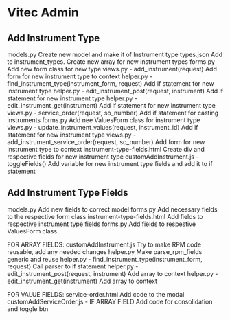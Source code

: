 # Vitec Admin


## Add Instrument Type
models.py
    Create new model and make it of Instrument type
types.json
    Add to instrument_types. Create new array for new instrument types
forms.py
    Add new form class for new type
views.py - add_instrument(request)
    Add form for new instrument type to context
helper.py - find_instrument_type(instrument_form, request)
    Add if statement for new instrument type
helper.py - edit_instrument_post(request, instrument)
    Add if statement for new instrument type
helper.py - edit_instrument_get(instrument)
    Add if statement for new instrument type
views.py - service_order(request, so_number)
    Add if statement for casting instruments
forms.py
    Add nee ValuesForm class for instrument type
views.py - update_instrument_values(request, instrument_id)
    Add if statement for new instrument type
views.py - add_instrument_service_order(request, so_number)
    Add form for new instrument type to context
instrument-type-fields.html
    Create div and respective fields for new instrument type
customAddInstrument.js - toggleFields()
    Add variable for new instrument type fields and add it to if statement


## Add Instrument Type Fields
models.py
    Add new fields to correct model
forms.py 
    Add necessary fields to the respective form class
instrument-type-fields.html
    Add fields to respective instrument type fields
forms.py
    Add fields to respestive ValuesForm class

FOR ARRAY FIELDS:
customAddInstrument.js
    Try to make RPM code reusable, add any needed changes
helper.py
    Make parse_rpm_fields generic and reuse
helper.py - find_instrument_type(instrument_form, request)
    Call parser to if statement 
helper.py - edit_instrument_post(request, instrument)
    Add array to context
helper.py - edit_instrument_get(instrument)
    Add array to context

FOR VALUE FIELDS:
service-order.html
    Add code to the modal
customAddServiceOrder.js - IF ARRAY FIELD
    Add code for consolidation and toggle btn